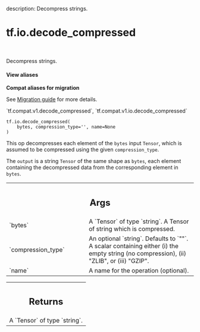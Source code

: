 description: Decompress strings.

<div itemscope itemtype="http://developers.google.com/ReferenceObject">
<meta itemprop="name" content="tf.io.decode_compressed" />
<meta itemprop="path" content="Stable" />
</div>

# tf.io.decode_compressed

<!-- Insert buttons and diff -->

<table class="tfo-notebook-buttons tfo-api nocontent" align="left">

</table>



Decompress strings.

<section class="expandable">
  <h4 class="showalways">View aliases</h4>
  <p>
<b>Compat aliases for migration</b>
<p>See
<a href="https://www.tensorflow.org/guide/migrate">Migration guide</a> for
more details.</p>
<p>`tf.compat.v1.decode_compressed`, `tf.compat.v1.io.decode_compressed`</p>
</p>
</section>

<pre class="devsite-click-to-copy prettyprint lang-py tfo-signature-link">
<code>tf.io.decode_compressed(
    bytes, compression_type='', name=None
)
</code></pre>



<!-- Placeholder for "Used in" -->

This op decompresses each element of the `bytes` input `Tensor`, which
is assumed to be compressed using the given `compression_type`.

The `output` is a string `Tensor` of the same shape as `bytes`,
each element containing the decompressed data from the corresponding
element in `bytes`.

<!-- Tabular view -->
 <table class="responsive fixed orange">
<colgroup><col width="214px"><col></colgroup>
<tr><th colspan="2"><h2 class="add-link">Args</h2></th></tr>

<tr>
<td>
`bytes`
</td>
<td>
A `Tensor` of type `string`.
A Tensor of string which is compressed.
</td>
</tr><tr>
<td>
`compression_type`
</td>
<td>
An optional `string`. Defaults to `""`.
A scalar containing either (i) the empty string (no
compression), (ii) "ZLIB", or (iii) "GZIP".
</td>
</tr><tr>
<td>
`name`
</td>
<td>
A name for the operation (optional).
</td>
</tr>
</table>



<!-- Tabular view -->
 <table class="responsive fixed orange">
<colgroup><col width="214px"><col></colgroup>
<tr><th colspan="2"><h2 class="add-link">Returns</h2></th></tr>
<tr class="alt">
<td colspan="2">
A `Tensor` of type `string`.
</td>
</tr>

</table>


